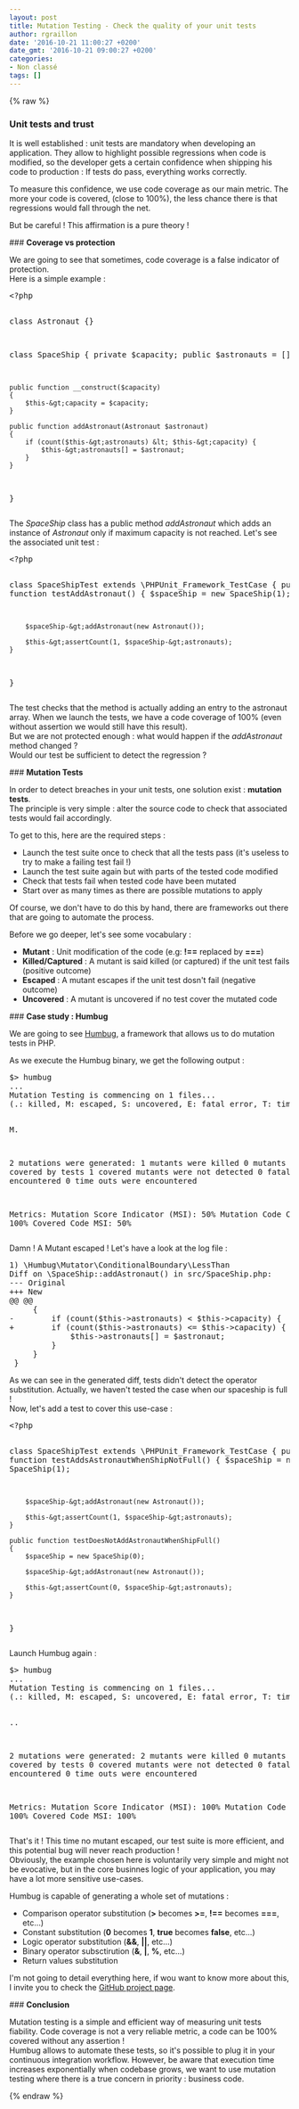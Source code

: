 ```yaml
---
layout: post
title: Mutation Testing - Check the quality of your unit tests
author: rgraillon
date: '2016-10-21 11:00:27 +0200'
date_gmt: '2016-10-21 09:00:27 +0200'
categories:
- Non classé
tags: []
---
```

{% raw %}
### <strong>Unit tests and trust</strong>
<p>It is well established : unit tests are mandatory when developing an application. They allow to highlight possible regressions when code is modified, so the developer gets a certain confidence when shipping his code to production : If tests do pass, everything works correctly.</p>
<p>To measure this confidence, we use code coverage as our main metric. The more your code is covered, (close to 100%), the less chance there is that regressions would fall through the net.</p>
<p>But be careful ! This affirmation is a pure theory !</p>
### <strong>Coverage vs protection</strong>
<p>We are going to see that sometimes, code coverage is a false indicator of protection.<br />
Here is a simple example :</p>
<pre class="lang:php decode:true">&lt;?php

class Astronaut {}

class SpaceShip
{
    private $capacity;
    public $astronauts = [];

    public function __construct($capacity)
    {
        $this-&gt;capacity = $capacity;
    }

    public function addAstronaut(Astronaut $astronaut)
    {
        if (count($this-&gt;astronauts) &lt; $this-&gt;capacity) {
            $this-&gt;astronauts[] = $astronaut;
        }
    }
}
</pre>
<p>The <em>SpaceShip</em> class has a public method <em>addAstronaut</em> which adds an instance of <em>Astronaut</em> only if maximum capacity is not reached. Let's see the associated unit test :</p>
<pre class="lang:php decode:true">&lt;?php

class SpaceShipTest extends \PHPUnit_Framework_TestCase
{
    public function testAddAstronaut()
    {
        $spaceShip = new SpaceShip(1);

        $spaceShip-&gt;addAstronaut(new Astronaut());

        $this-&gt;assertCount(1, $spaceShip-&gt;astronauts);
    }
}
</pre>
<p>The test checks that the method is actually adding an entry to the astronaut array. When we launch the tests, we have a code coverage of 100% (even without assertion we would still have this result).<br />
But we are not protected enough : what would happen if the <em>addAstronaut</em> method changed ?<br />
Would our test be sufficient to detect the regression ?</p>
### <strong>Mutation Tests</strong>
<p>In order to detect breaches in your unit tests, one solution exist : <strong>mutation tests</strong>.<br />
The principle is very simple : alter the source code to check that associated tests would fail accordingly.</p>
<p>To get to this, here are the required steps :</p>
<ul>
<li>Launch the test suite once to check that all the tests pass (it's useless to try to make a failing test fail !)</li>
<li>Launch the test suite again but with parts of the tested code modified</li>
<li>Check that tests fail when tested code have been mutated</li>
<li>Start over as many times as there are possible mutations to apply</li>
</ul>
<p>Of course, we don't have to do this by hand, there are frameworks out there that are going to automate the process.</p>
<p>Before we go deeper, let's see some vocabulary :</p>
<ul>
<li><strong>Mutant</strong> : Unit modification of the code (e.g: <strong>!==</strong> replaced by <strong>===</strong>)</li>
<li><strong>Killed/Captured</strong> : A mutant is said killed (or captured) if the unit test fails (positive outcome)</li>
<li><strong>Escaped</strong> : A mutant escapes if the unit test dosn't fail (negative outcome)</li>
<li><strong>Uncovered</strong> : A mutant is uncovered if no test cover the mutated code</li>
</ul>
### <strong>Case study : Humbug</strong>
<p>We are going to see <a href="https://github.com/padraic/humbug">Humbug</a>, a framework that allows us to do mutation tests in PHP.</p>
<p>As we execute the Humbug binary, we get the following output :</p>
<pre class="lang:txt decode:true">$&gt; humbug
...
Mutation Testing is commencing on 1 files...
(.: killed, M: escaped, S: uncovered, E: fatal error, T: timed out)

M.

2 mutations were generated:
       1 mutants were killed
       0 mutants were not covered by tests
       1 covered mutants were not detected
       0 fatal errors were encountered
       0 time outs were encountered

Metrics:
    Mutation Score Indicator (MSI): 50%
    Mutation Code Coverage: 100%
    Covered Code MSI: 50%
</pre>
<p>Damn ! A Mutant escaped ! Let's have a look at the log file :</p>
<pre class="lang:txt decode:true">1) \Humbug\Mutator\ConditionalBoundary\LessThan
Diff on \SpaceShip::addAstronaut() in src/SpaceShip.php:
--- Original
+++ New
@@ @@
     {
-        if (count($this-&gt;astronauts) &lt; $this-&gt;capacity) {
+        if (count($this-&gt;astronauts) &lt;= $this-&gt;capacity) {
             $this-&gt;astronauts[] = $astronaut;
         }
     }
 }
</pre>
<p>As we can see in the generated diff, tests didn't detect the operator substitution. Actually, we haven't tested the case when our spaceship is full !<br />
Now, let's add a test to cover this use-case :</p>
<pre class="lang:php decode:true">&lt;?php

class SpaceShipTest extends \PHPUnit_Framework_TestCase
{
    public function testAddsAstronautWhenShipNotFull()
    {
        $spaceShip = new SpaceShip(1);

        $spaceShip-&gt;addAstronaut(new Astronaut());

        $this-&gt;assertCount(1, $spaceShip-&gt;astronauts);
    }

    public function testDoesNotAddAstronautWhenShipFull()
    {
        $spaceShip = new SpaceShip(0);

        $spaceShip-&gt;addAstronaut(new Astronaut());

        $this-&gt;assertCount(0, $spaceShip-&gt;astronauts);
    }
}
</pre>
<p>Launch Humbug again :</p>
<pre class="lang:txt decode:true">$&gt; humbug
...
Mutation Testing is commencing on 1 files...
(.: killed, M: escaped, S: uncovered, E: fatal error, T: timed out)

..

2 mutations were generated:
       2 mutants were killed
       0 mutants were not covered by tests
       0 covered mutants were not detected
       0 fatal errors were encountered
       0 time outs were encountered

Metrics:
    Mutation Score Indicator (MSI): 100%
    Mutation Code Coverage: 100%
    Covered Code MSI: 100%
</pre>
<p>That's it ! This time no mutant escaped, our test suite is more efficient, and this potential bug will never reach production !<br />
Obviously, the example chosen here is voluntarily very simple and might not be evocative, but in the core businnes logic of your application, you may have a lot more sensitive use-cases.</p>
<p>Humbug is capable of generating a whole set of mutations :</p>
<ul>
<li>Comparison operator substitution (<strong>&gt;</strong> becomes <strong>&gt;=</strong>, <strong>!==</strong> becomes <strong>===</strong>, etc...)</li>
<li>Constant substitution (<strong>0</strong> becomes <strong>1</strong>, <strong>true</strong> becomes <strong>false</strong>, etc...)</li>
<li>Logic operator substitution (<strong>&amp;&amp;</strong>, <strong>||</strong>, etc...)</li>
<li>Binary operator subsctirution (<strong>&amp;</strong>, <strong>|</strong>, <strong>%</strong>, etc...)</li>
<li>Return values substitution</li>
</ul>
<p>I'm not going to detail everything here, if wou want to know more about this, I invite you to check the <a href="https://github.com/padraic/humbug" target="_blank">GitHub project page</a>.</p>
### <strong>Conclusion</strong>
<p>Mutation testing is a simple and efficient way of measuring unit tests fiability. Code coverage is not a very reliable metric, a code can be 100% covered without any assertion !<br />
Humbug allows to automate these tests, so it's possible to plug it in your continuous integration workflow. However, be aware that execution time increases exponentially when codebase grows, we want to use mutation testing where there is a true concern in priority : business code.</p>
{% endraw %}
